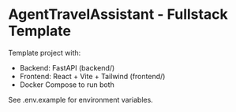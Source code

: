 # AgentTravelAssistant - Fullstack Template

Template project with:
- Backend: FastAPI (backend/)
- Frontend: React + Vite + Tailwind (frontend/)
- Docker Compose to run both

See .env.example for environment variables.